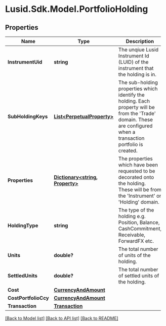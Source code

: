 
# Lusid.Sdk.Model.PortfolioHolding

## Properties

Name | Type | Description | Notes
------------ | ------------- | ------------- | -------------
**InstrumentUid** | **string** | The unqiue Lusid Instrument Id (LUID) of the instrument that the holding is in. | 
**SubHoldingKeys** | [**List&lt;PerpetualProperty&gt;**](PerpetualProperty.md) | The sub-holding properties which identify the holding. Each property will be from the &#39;Trade&#39; domain. These are configured when a transaction portfolio is created. | [optional] 
**Properties** | [**Dictionary&lt;string, Property&gt;**](Property.md) | The properties which have been requested to be decorated onto the holding. These will be from the &#39;Instrument&#39; or &#39;Holding&#39; domain. | [optional] 
**HoldingType** | **string** | The type of the holding e.g. Position, Balance, CashCommitment, Receivable, ForwardFX etc. | 
**Units** | **double?** | The total number of units of the holding. | 
**SettledUnits** | **double?** | The total number of settled units of the holding. | 
**Cost** | [**CurrencyAndAmount**](CurrencyAndAmount.md) |  | 
**CostPortfolioCcy** | [**CurrencyAndAmount**](CurrencyAndAmount.md) |  | 
**Transaction** | [**Transaction**](Transaction.md) |  | [optional] 

[[Back to Model list]](../README.md#documentation-for-models)
[[Back to API list]](../README.md#documentation-for-api-endpoints)
[[Back to README]](../README.md)

